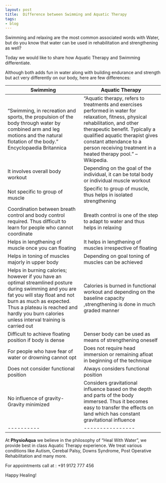 ```yaml
---
layout: post
title:  Difference between Swimming and Aquatic Therapy
tags:
- blog
---
```

Swimming and relaxing are the most common associated words with Water, but do you know that water can be used in rehabilitation and strengthening as well?

Today we would like to share how Aquatic Therapy and Swimming differentiate.

Although both adds fun in water along with building endurance and strength but act very differently on our body, here are few differences:

| Swimming | Aquatic Therapy |
|----------| ----------------|
| “Swimming, in recreation and sports, the propulsion of the body through water by combined arm and leg motions and the natural flotation of the body.” Encyclopaedia Britannica |  “Aquatic therapy, refers to treatments and exercises performed in water for relaxation, fitness, physical rehabilitation, and other therapeutic benefit. Typically a qualified aquatic therapist gives constant attendance to a person receiving treatment in a heated therapy pool.” – Wikipedia. |
| It involves overall body workout | Depending on the goal of the individual, it can be total body or individual muscle workout |
| Not specific to group of muscle | Specific to group of muscle, thus helps in isolated strengthening
| Coordination between breath control and body control required. Thus difficult to learn for people who cannot coordinate | Breath control is one of the step to adapt to water and thus helps in relaxing |
| Helps in lengthening of muscle once you can floating | It helps in lengthening of muscles irrespective of floating
| Helps in toning of muscles majorly in upper body | Depending on goal toning of muscles can be achieved |
| Helps in burning calories; however if you have an optimal streamlined posture during swimming and you are fat you will stay float and not burn as much as expected. Thus a plateau is reached and hardly you burn calories unless interval training is carried out | Calories is burned in functional workout and depending on the baseline capacity ,strengthening is done in much graded manner |
| Difficult to achieve floating position if body is dense | Denser body can be used as means of strengthening oneself |
| For people who have fear of water or drowning cannot opt | Does not require head immersion or remaining afloat in beginning of the technique |
| Does not consider functional position | Always considers functional position
| No influence of gravity-Gravity minimized | Considers gravitational influence based on the depth and parts of the body immersed. Thus it becomes easy to transfer the effects on land which has constant gravitational influence |
|----------| ----------------|


 At **PhysioAqua** we believe in the philosophy of “Heal With Water”, we provide best in class Aquatic Therapy experience. We treat various conditions like Autism, Cerebal Palsy, Downs Syndrome, Post Operative Rehabilitation and many more.

For appointments call at : +91 9172 777 456

Happy Healing!
